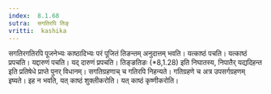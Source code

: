 ```yaml
---
index:  8.1.68
sutra:  सगतिरपि तिङ्
vritti:  kashika 
---
```


सगतिरगतिरपि पूजनेभ्यः काष्ठादिभ्यः परं पूजितं तिङन्तम् अनुदात्तम् भवति। यत्काष्ठं पचति। यत्काष्ठं प्रपचति। यद्दारुणं पचति। यद् दारुणं प्रपचति। तिङ्ङतिङः (*8,1.28) इति निघातस्य, निपातैर् यद्यदिहन्त इति प्रतिषेधे प्राप्ते पुनर् विधानम्। सगतिग्रहणाच् च गतिरपि निहन्यते। गतिग्रहणे च अत्र उपसर्गग्रहणम् इष्यते। इह न भवति, यत् काष्ठं शुक्लीकरोति। यत् काष्ठं कृष्णीकरोति।

